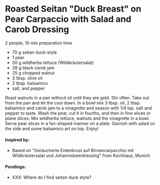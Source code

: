 # Roasted Seitan "Duck Breast" on Pear Carpaccio with Salad and Carob Dressing 
2 people, 10 min preparation time 

* 70 g seitan duck-style 
* 1 pear
* 50 g wildherbs lettuce (Wildkräutersalat)
* 28 g black carob jam
* 25 g chopped walnut
* 3 tbsp. olive oil
* 2 tbsp. balsamico
* salt, and pepper

Roast walnuts in a pan without oil until they are gold. Stir often. Take out from the pan and let the cool down. 
In a bowl mix 3 tbsp. oil, 2 tbsp. balsamico and carob jam to a vinagrette and season with 1/4 tsp. salt and pepper to taste.
Wash the pear, cut it in fourths, and then in fine slices or plane slices. Mix wildherbs lettuce, walnuts and the vinagrette in a bowl. 
Serve pear slices in a fan-shaped manner on a plate. Garnish with salad on the side and some balsamico art on top. Enjoy!
#### Inspired by: 
* Based on "Geräucherte Entenbrust auf Birnencarpacchio mit Wildkräutersalat und Johannisbeerdressing" from Kochhaus, Munich

#### Pendings:
* XXX: Where do I find seitan duck style? 
